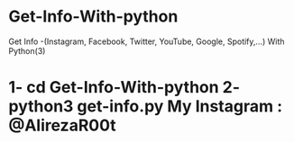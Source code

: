 # Get-Info-With-python
Get Info -(Instagram, Facebook, Twitter, YouTube, Google, Spotify,...) With Python(3)
<h1>1- cd Get-Info-With-python
2- python3 get-info.py
My Instagram : @AlirezaR00t </h1>
